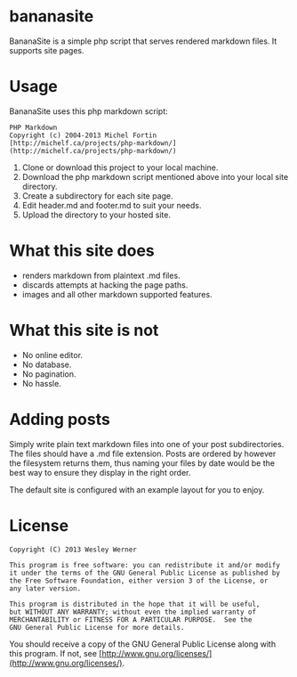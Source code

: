 bananasite
==========

BananaSite is a simple php script that serves rendered markdown files. It supports site pages.

# Usage

BananaSite uses this php markdown script:

    PHP Markdown  
    Copyright (c) 2004-2013 Michel Fortin  
    [http://michelf.ca/projects/php-markdown/](http://michelf.ca/projects/php-markdown/)

1. Clone or download this project to your local machine.
1. Download the php markdown script mentioned above into your local site directory.
3. Create a subdirectory for each site page.
4. Edit header.md and footer.md to suit your needs.
5. Upload the directory to your hosted site.

# What this site does

* renders markdown from plaintext .md files.
* discards attempts at hacking the page paths.
* images and all other markdown supported features.

# What this site is not

* No online editor.
* No database.
* No pagination.
* No hassle.

# Adding posts

Simply write plain text markdown files into one of your post subdirectories. The files should have a .md file extension. Posts are ordered by however the filesystem returns them, thus naming your files by date would be the best way to ensure they display in the right order.

The default site is configured with an example layout for you to enjoy.

# License

    Copyright (C) 2013 Wesley Werner

    This program is free software: you can redistribute it and/or modify
    it under the terms of the GNU General Public License as published by
    the Free Software Foundation, either version 3 of the License, or
    any later version.

    This program is distributed in the hope that it will be useful,
    but WITHOUT ANY WARRANTY; without even the implied warranty of
    MERCHANTABILITY or FITNESS FOR A PARTICULAR PURPOSE.  See the
    GNU General Public License for more details.

You should receive a copy of the GNU General Public License along with this program. If not, see [http://www.gnu.org/licenses/](http://www.gnu.org/licenses/).
